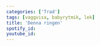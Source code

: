 ```yaml
---
categories: ['Trad']
tags: [vaggvisa, babyrytmik, lek]
title: 'Denna ringen'
spotify_id: 
youtube_id: 
---
```


